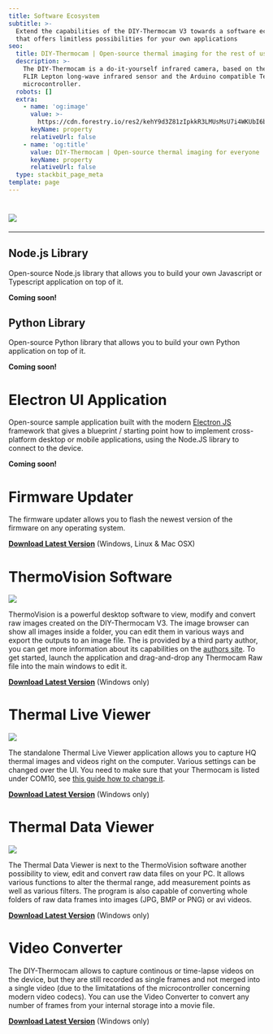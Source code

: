```yaml
---
title: Software Ecosystem
subtitle: >-
  Extend the capabilities of the DIY-Thermocam V3 towards a software ecosystem,
  that offers limitless possibilities for your own applications
seo:
  title: DIY-Thermocam | Open-source thermal imaging for the rest of us
  description: >-
    The DIY-Thermocam is a do-it-yourself infrared camera, based on the popular
    FLIR Lepton long-wave infrared sensor and the Arduino compatible Teensy 4.1
    microcontroller.
  robots: []
  extra:
    - name: 'og:image'
      value: >-
        https://cdn.forestry.io/res2/kehY9d3Z81zIpkkR3LMUsMsU7i4WKUbI6bEfHfrCCEs/fit/512/512/sm/0/aHR0cHM6Ly9hcHAu/Zm9yZXN0cnkuaW8v/cmFpbHMvYWN0aXZl/X3N0b3JhZ2UvYmxv/YnMvZXlKZmNtRnBi/SE1pT25zaWJXVnpj/MkZuWlNJNklrSkJh/SEJDU1dOTlFXY3dQ/U0lzSW1WNGNDSTZi/blZzYkN3aWNIVnlJ/am9pWW14dllsOXBa/Q0o5ZlE9PS0tOTdl/MWEzN2RjYmE2MTQ5/MWMzNzkzMjI0NDU1/MzUxNDU4MzIwMjc0/MC9Mb2dvX0xhcmdl/LnBuZw
      keyName: property
      relativeUrl: false
    - name: 'og:title'
      value: DIY-Thermocam | Open-source thermal imaging for everyone
      keyName: property
      relativeUrl: false
  type: stackbit_page_meta
template: page
---
```

# ![](https://cdn.forestry.io/res2/ir6CUhW5FbmCZ2dBqSmhgPXViJekpB9aDj5LHjcJMco/fit/512/512/sm/0/aHR0cHM6Ly9hcHAu/Zm9yZXN0cnkuaW8v/cmFpbHMvYWN0aXZl/X3N0b3JhZ2UvYmxv/YnMvZXlKZmNtRnBi/SE1pT25zaWJXVnpj/MkZuWlNJNklrSkJh/SEJDUVZKTWVYY3dQ/U0lzSW1WNGNDSTZi/blZzYkN3aWNIVnlJ/am9pWW14dllsOXBa/Q0o5ZlE9PS0tNGE2/NTk1MGNhZGFjMjQx/YmIyNWNiMDg2M2E3/YjNlMDJiZGI2NjI1/ZC9UaGVybW9jYW1W/M19EZW1vLnBuZw)

***

## **Node.js Library**

Open-source Node.js library that allows you to build your own Javascript or Typescript application on top of it.

**Coming soon!**

## **Python Library**

Open-source Python library that allows you to build your own Python application on top of it.

**Coming soon!**

# **Electron UI Application**

Open-source sample application built with the modern [Electron JS](https://www.electronjs.org/) framework that gives a blueprint / starting point how to implement cross-platform desktop or mobile applications, using the Node.JS library to connect to the device.

**Coming soon!**

# **Firmware Updater**

The firmware updater allows you to flash the newest version of the firmware on any operating system.

[**Download Latest Version**](https://github.com/maxritter/DIY-Thermocam/tree/master/Software/Firmware%20Updater) (Windows, Linux & Mac OSX)

# **ThermoVision Software**

![](https://cdn.forestry.io/res2/CyukiIw18DrUH43O_urwNm-m_FV9K_ohC-sQnqBoqS4/fit/512/512/sm/0/aHR0cHM6Ly9hcHAu/Zm9yZXN0cnkuaW8v/cmFpbHMvYWN0aXZl/X3N0b3JhZ2UvYmxv/YnMvZXlKZmNtRnBi/SE1pT25zaWJXVnpj/MkZuWlNJNklrSkJh/SEJDUjFaQ1FsRXdQ/U0lzSW1WNGNDSTZi/blZzYkN3aWNIVnlJ/am9pWW14dllsOXBa/Q0o5ZlE9PS0tNTY4/ZDM3NzBlM2U0YzE0/OWI2YzhhZDA0NmQ1/YjczZjU2ZWEwMDE0/Ny9UaGVybW9WaXNp/b24ucG5n)

ThermoVision is a powerful desktop software to view, modify and convert raw images created on the DIY-Thermocam V3. The image browser can show all images inside a folder, you can edit them in various ways and export the outputs to an image file. The is provided by a third party author, you can get more information about its capabilities on the [authors site](http://joe-c.de/pages/projekte/thermovision.php). To get started, launch the application and drag-and-drop any Thermocam Raw file into the main windows to edit it.

[**Download Latest Version**](https://github.com/maxritter/DIY-Thermocam/blob/master/Software/Thermal%20Analysis%20Software/ThermoVision.zip) (Windows only)

# **Thermal Live Viewer**

![](https://cdn.forestry.io/res2/qb-rgQx3UFXcGBqw95q60dBv6qGuCXYg9EICKgtjKXI/fit/512/512/sm/0/aHR0cHM6Ly9hcHAu/Zm9yZXN0cnkuaW8v/cmFpbHMvYWN0aXZl/X3N0b3JhZ2UvYmxv/YnMvZXlKZmNtRnBi/SE1pT25zaWJXVnpj/MkZuWlNJNklrSkJh/SEJDUkZvNVVWRXdQ/U0lzSW1WNGNDSTZi/blZzYkN3aWNIVnlJ/am9pWW14dllsOXBa/Q0o5ZlE9PS0tYWI2/ZWY5ZDVhNzg4MTFm/YjZlMzExYTc2NTRk/ZDZmOGZlMWUxNzZj/Ny9UaGVybWFsTGl2/ZVZpZXdlci5wbmc)

The standalone Thermal Live Viewer application allows you to capture HQ thermal images and videos right on the computer.  Various settings can be changed over the UI. You need to make sure that your Thermocam is listed under COM10, see [this guide how to change it](http://plugable.com/2011/07/04/how-to-change-the-com-port-for-a-usb-serial-adapter-on-windows-7/).

[**Download Latest Version**](https://github.com/maxritter/DIY-Thermocam/blob/master/Software/Thermal%20Live%20Viewer/ThermalLiveViewer\_3.00.zip) (Windows only)

# **Thermal Data Viewer**

![](/images/DataViewer.png)

The Thermal Data Viewer is next to the ThermoVision software another possibility to view, edit and convert raw data files on your PC. It allows various functions to alter the thermal range, add measurement points as well as various filters. The program is also capable of converting whole folders of raw data frames into images (JPG, BMP or PNG) or avi videos.

[**Download Latest Version**](https://github.com/maxritter/DIY-Thermocam/blob/master/Software/Thermal%20Data%20Viewer/2.3.52.365/ThermalDataViewer\_2.3.52.365.zip) (Windows only)

# **Video Converter**

The DIY-Thermocam allows to capture continous or time-lapse videos on the device, but they are still recorded as single frames and not merged into a single video (due to the limitatations of the microcontroller concerning modern video codecs). You can use the Video Converter to convert any number of frames from your internal storage into a movie file.

[**Download Latest Version**](https://github.com/maxritter/DIY-Thermocam/blob/master/Software/Video%20Converter/VideoConverter.zip) (Windows only)
